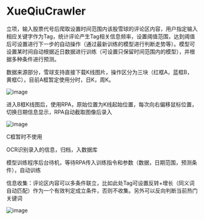 # XueQiuCrawler
立项，输入股票代号后爬取设置时间范围内该股雪球的评论区内容，用户指定输入相应关键字作为Tag，统计评论产生Tag相关信息频率，设置阈值范围，达到阈值后可设置进行下一步的自动操作（通过最新训练的模型进行判断走势等）。模型可设置某时间自动根据近日数据进行训练（可设置只保留时间范围内的模型），并根据多种条件进行预测。


数据来源部分，雪球支持直接下载K线图片，操作区分为三块（红框A，蓝框B，黄框C），目前A框暂定使用分时，日K，周K。

![image](https://github.com/user-attachments/assets/30504448-dcb6-4858-b8c3-0c7989755502)

进入B框K线图后，使用RPA，原始位置为K线起始位置，每次向右偏移鼠标位置，切换日期信息显示，RPA自动截取图像后录入

![image](https://github.com/user-attachments/assets/4d9a962f-8b4e-4406-a177-ed6c4888f9c1)

C框暂时不使用

OCR识别录入的信息，归档，入数据库

模型训练程序后台待机，等待RPA传入训练指令和参数（数据，日期范围，预测条件），自动训练

信息收集：评论区内容可以多条件联立，比如此处Tag可设置反转+增长（同义词自动匹配）作为一个有效判定成立条件，否则不收集。另外可以反向判断当前热门关键词

![image](https://github.com/user-attachments/assets/4cd15591-1088-4b9a-be75-7783c59214ec)


